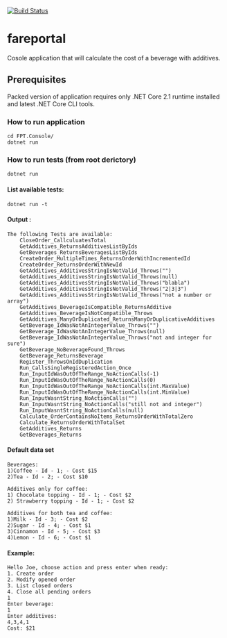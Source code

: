 [![Build Status](https://bkucheriavyi.visualstudio.com/Ultimate%20Game/_apis/build/status/bkucheriavyi.fareportal?branchName=master)](https://bkucheriavyi.visualstudio.com/Ultimate%20Game/_build/latest?definitionId=7&branchName=master)

# fareportal
Cosole application that will calculate the cost of a beverage with additives. 

## Prerequisites
Packed version of application requires only .NET Core 2.1 runtime installed and latest .NET Core CLI tools.

### How to run application
```
cd FPT.Console/
dotnet run 
```
### How to run tests (from root derictory)
```
dotnet run
```
#### List available tests:
```
dotnet run -t
```
#### Output :
```
The following Tests are available:
    CloseOrder_CallculuatesTotal
    GetAdditives_ReturnsAdditivesListByIds
    GetBeverages_ReturnsBeveragesListByIds
    CreateOrder_MultipleTimes_ReturnsOrderWithIncrementedId
    CreateOrder_ReturnsOrderWithNewId
    GetAdditives_AdditivesStringIsNotValid_Throws("")
    GetAdditives_AdditivesStringIsNotValid_Throws(null)
    GetAdditives_AdditivesStringIsNotValid_Throws("blabla")
    GetAdditives_AdditivesStringIsNotValid_Throws("2|3|3")
    GetAdditives_AdditivesStringIsNotValid_Throws("not a number or array")
    GetAdditives_BeverageIsCompatible_ReturnsAdditive
    GetAdditives_BeverageIsNotCompatible_Throws
    GetAdditives_ManyOrDuplicated_ReturnsManyOrDuplicativeAdditives
    GetBeverage_IdWasNotAnIntegerValue_Throws("")
    GetBeverage_IdWasNotAnIntegerValue_Throws(null)
    GetBeverage_IdWasNotAnIntegerValue_Throws("not and integer for sure")
    GetBeverage_NoBeverageFound_Throws
    GetBeverage_ReturnsBeverage
    Register_ThrowsOnIdDuplication
    Run_CallsSingleRegisteredAction_Once
    Run_InputIdWasOutOfTheRange_NoActionCalls(-1)
    Run_InputIdWasOutOfTheRange_NoActionCalls(0)
    Run_InputIdWasOutOfTheRange_NoActionCalls(int.MaxValue)
    Run_InputIdWasOutOfTheRange_NoActionCalls(int.MinValue)
    Run_InputWasntString_NoActionCalls("")
    Run_InputWasntString_NoActionCalls("still not and integer")
    Run_InputWasntString_NoActionCalls(null)
    Calculate_OrderContainsNoItems_ReturnsOrderWithTotalZero
    Calculate_ReturnsOrderWithTotalSet
    GetAdditives_Returns
    GetBeverages_Returns
```
#### Default data set
```
Beverages:
1)Coffee - Id - 1; - Cost $15
2)Tea - Id - 2; - Cost $10

Additives only for coffee:
1) Chocolate topping - Id - 1; - Cost $2
2) Strawberry topping - Id - 1; - Cost $2

Additives for both tea and coffee:
1)Milk - Id - 3; - Cost $2
2)Sugar - Id - 4; - Cost $1
3)Cinnamon - Id - 5; - Cost $3
4)Lemon - Id - 6; - Cost $1
```

#### Example:
```
Hello Joe, choose action and press enter when ready:
1. Create order
2. Modify opened order
3. List closed orders
4. Close all pending orders
1
Enter beverage:
1
Enter additives:
4,3,4,1
Cost: $21
```
